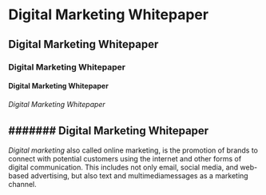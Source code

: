 # Digital Marketing Whitepaper
## Digital Marketing Whitepaper
### Digital Marketing Whitepaper
#### Digital Marketing Whitepaper
###### Digital Marketing Whitepaper
####### Digital Marketing Whitepaper
--------------------------------------------------------------------------------------------------------------------
_Digital marketing_ also called online marketing, is the promotion of brands to connect with potential customers using the internet and other forms of digital communication. This includes not only email, social media, and web-based advertising, but also text and multimediamessages as a marketing channel.
